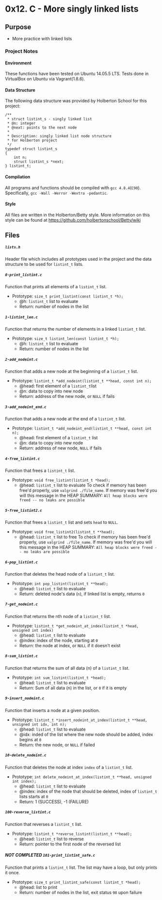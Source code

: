 # 0x12. C - More singly linked lists

## Purpose
* More practice with linked lists

### Project Notes
#### Environment
These functions have been tested on Ubuntu 14.05.5 LTS.
Tests done in VirtualBox on Ubuntu via Vagrant(1.8.6).

#### Data Structure
The following data structure was provided by Holberton School for this project:
```
/**
 * struct listint_s - singly linked list
 * @n: integer
 * @next: points to the next node
 *
 * Description: singly linked list node structure
 * for Holberton project
 */
typedef struct listint_s
{
    int n;
    struct listint_s *next;
} listint_t;
```

#### Compilation
All programs and functions should be compiled with `gcc 4.8.4`(`C90`).
Specifically, `gcc -Wall -Werror -Wextra -pedantic`.

#### Style
All files are written in the Holberton/Betty style.
More information on this style can be found at https://github.com/holbertonschool/Betty/wiki

## Files

##### `lists.h`
Header file which includes all prototypes used in the project and the data structure to be used for `listint_t` lists.

##### `0-print_listint.c`
Function that prints all elements of a `listint_t` list.
* Prototype: `size_t print_listint(const listint_t *h);`
	* @h: `listint_t` list to evaluate
	* Return: number of nodes in the list

##### `1-listint_len.c`
Function that returns the number of elements in a linked `listint_t` list.
* Prototype: `size_t listint_len(const listint_t *h);`
	* @h: `listint_t` list to evaluate
	* Return: number of nodes in the list

##### `2-add_nodeint.c`
Function that adds a new node at the beginning of a `listint_t` list.
* Prototype: `listint_t *add_nodeint(listint_t **head, const int n);`
	* @head: first element of a `listint_t`list
	* @n: data to copy into new node
	* Return: address of the new node, or `NULL` if fails

##### `3-add_nodeint_end.c`
Function that adds a new node at the end of a `listint_t` list.
* Prototype: `listint_t *add_nodeint_end(listint_t **head, const int n);`
	* @head: first element of a `listint_t` list
	* @n: data to copy into new node
	* Return: address of new node, `NULL` if fails

##### `4-free_listint.c`
Function that frees a `listint_t` list.
* Prototype: `void free_listint(listint_t *head);`
	* @head: `listint_t` list to evaluate
To check if memory has been free'd properly, use `valgrind ./file_name`.
	If memory was free'd you will this message in the HEAP SUMMARY: `All heap blocks were freed -- no leaks are possible`

##### `5-free_listint2.c`
Function that frees a `listint_t` list and sets `head` to `NULL`.
* Prototype: `void free_listint2(listint_t **head);`
	* @head: `listint_t` list to free
To check if memory has been free'd properly, use `valgrind ./file_name`.
	If memory was free'd you will this message in the HEAP SUMMARY: `All heap blocks were freed -- no leaks are possible`

##### `6-pop_listint.c`
Function that deletes the head node of a `listint_t` list.
* Prototype: `int pop_listint(listint_t **head);`
	* @head: `listint_t` list to evaluate
	* Return: deleted node's data (`n`), if linked list is empty, returns `0`

##### `7-get_nodeint.c`
Function that returns the nth node of a `listint_t` list.
* Prototype: `listint_t *get_nodeint_at_index(listint_t *head, unsigned int index)`
	* @head: `listint_t` list to evaluate
	* @index: index of the node, starting at `0`
	* Return: the node at index, or `NULL` if it doesn't exist

##### `8-sum_listint.c`
Function that returns the sum of all data (n) of a `listint_t` list.
* Prototype: `int sum_listint(listint_t *head);`
	* @head: `listint_t` list to evaluate
	* Return: Sum of all data (n) in the list, or `0` if it is empty

##### `9-insert_nodeint.c`
Function that inserts a node at a given position.
* Prototype: `listint_t *insert_nodeint_at_index(listint_t **head, unsigned int idx, int n);`
	* @head: `listint_t` list to evaluate
	* @idx: inded of the list where the new node should be added, index begins at `0`
	* Return: the new node, or `NULL` if failed

##### `10-delete_nodeint.c`
Function that deletes the node at index `index` of a `listint_t` list.
* Prototype: `int delete_nodeint_at_index(listint_t **head, unsigned int index);`
	* @head: `listint_t` list to evaluate
	* @index: index of the node that should be deleted, index of `listint_t` lists starts at `0`
	* Return: 1 (SUCCESS), -1 (FAILURE)

##### `100-reverse_listint.c`
Function that reverses a `listint_t` list.
* Prototype: `listint_t *reverse_listint(listint_t **head);`
	* @head: `listint_t` list to reverse
	* Return: pointer to the first node of the reversed list

##### ***NOT COMPLETED*** `101-print_listint_safe.c`
Function that prints a `listint_t` list. The list may have a loop, but only prints it once. 
* Prototype: `size_t print_listint_safe(const listint_t *head);`
	* @head: list to print
	* Return: number of nodes in the list, exit status `98` upon failure

